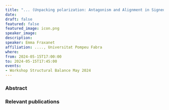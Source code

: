 ```yaml
---
title: "... (Unpacking polarization: Antagonism and Alignment in Signed Networks of Online Interaction) ..."
date:
draft: false
featured: false
featured_image: icon.png
speaker_image:
description:
speaker: Emma Fraxanet
affiliation: ...., Universitat Pompeu Fabra 
where:
from: 2024-05-15T17:00:00
to: 2024-05-15T17:45:00
events:
- Workshop Structural Balance May 2024 
---
```


### Abstract


### Relevant publications 

